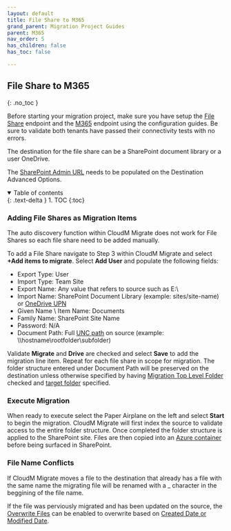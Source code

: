 ```yaml
---
layout: default
title: File Share to M365
grand_parent: Migration Project Guides
parent: M365
nav_order: 5
has_children: false
has_toc: false

---
```


## File Share to M365
{: .no_toc }

Before starting your migration project, make sure you have setup the <a href="https://docs.cloudm.io/Endpoint-Configuration-Guides/FileSystem.html">File Share</a> endpoint and the <a href="https://cloudm-migrate.github.io/documentation/Endpoint-Configuration-Guides/M365Tenant.html">M365</a> endpoint using the configuration guides. Be sure to validate both tenants have passed their connectivity tests with no errors. 

The destination for the file share can be a SharePoint document library or a user OneDrive. 

The <a href="https://docs.cloudm.io/Engineering-Reference/M365DestinationAO.html#sharepoint-admin-url-">SharePoint Admin URL</a> needs to be populated on the Destination Advanced Options. 

<a name="top"></a>
<details open markdown="block">
  <summary>
    Table of contents
  </summary>
  {: .text-delta }
1. TOC
{:toc}
</details>

### Adding File Shares as Migration Items

The auto discovery function within CloudM Migrate does not work for File Shares so each file share need to be added manually. 

To add a File Share navigate to Step 3 within CloudM Migrate and select **+Add items to migrate**. Select **Add User** and populate the following fields:

- Export Type: User
- Import Type: Team Site 
- Export Name: Any value that refers to source such as E:\
- Import Name: SharePoint Document Library (example: sites/site-name) or <a href="https://learn.microsoft.com/en-us/sharepoint/upn-changes">OneDrive UPN</a>
- Given Name \ Item Name: Documents
- Family Name: SharePoint Site Name
- Password: N/A
- Document Path: Full <a href="https://learn.microsoft.com/en-us/dotnet/standard/io/file-path-formats#unc-paths">UNC path</a> on source (example: \\\hostname\rootfolder\subfolder)

Validate **Migrate** and **Drive** are checked and select **Save** to add the migration line item. Repeat for each file share in scope for migration. The folder structure entered under Document Path will be preserved on the destination unless otherwise specified by having <a href="https://docs.cloudm.io/Engineering-Reference/FileSystem.html#migrate-top-level-folder">Migration Top Level Folder</a> checked and <a href="https://docs.cloudm.io/Engineering-Reference/ProjectAdvancedOptions.html#topfolder">target folder</a> specified.

### Execute Migration

When ready to execute select the Paper Airplane on the left and select **Start** to begin the migration. CloudM Migrate will first index the source to validate access to the entire folder structure. Once completed the folder structure is applied to the SharePoint site. Files are then copied into an <a href="https://learn.microsoft.com/en-us/sharepointmigration/sharepoint-online-provided-azure-containers-and-queues-for-spo-migration-api">Azure container</a> before being surfaced in SharePoint. 

### File Name Conflicts

If CloudM Migrate moves a file to the destination that already has a file with the same name the migrating file will be renamed with a _ character in the beggining of the file name. 

If the file was perviously migrated and has been updated on the source, the <a href="https://docs.cloudm.io/Engineering-Reference/ProjectAdvancedOptions.html#overwritedoc">Overwrite Files</a> can be enabled to overwrite based on <a href="https://docs.cloudm.io/Engineering-Reference/ProjectAdvancedOptions.html#filterdate">Created Date or Modified Date</a>. 



